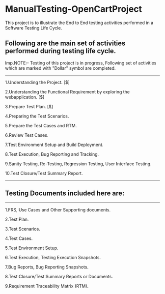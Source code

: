 # ManualTesting-OpenCartProject
This project is to illustrate the End to End testing activities performed in a Software Testing Life Cycle.

## Following are the main set of activities performed during testing life cycle.

Imp.NOTE:- Testing of this project is in progress, Following set of activities which are marked with "Dollar"
symbol are completed.
*************************************************************************************************************
1.Understanding the Project.   [$]

2.Understanding the Functional Requirement by exploring the webapplication.   [$]

3.Prepare Test Plan.   [$]

4.Preparing the Test Scenarios.  

5.Prepare the Test Cases and RTM.

6.Review Test Cases.

7.Test Environment Setup and Build Deployment.

8.Test Execution, Bug Reporting and Tracking.

9.Sanity Testing, Re-Testing, Regression Testing, User Interface Testing.

10.Test Closure/Test Summary Report.
*************************************************************************************************************


## Testing Documents included here are:
*************************************************************************************************************
1.FRS, Use Cases and Other Supporting documents.

2.Test Plan.

3.Test Scenarios.

4.Test Cases.

5.Test Environment Setup.

6.Test Execution, Testing Execution Snapshots.

7.Bug Reports, Bug Reporting Snapshots.

8.Test Closure/Test Summary Reports or Documents.

9.Requirement Traceability Matrix (RTM).


